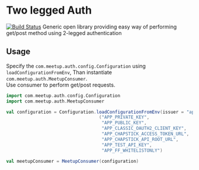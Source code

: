 # Two legged Auth
[![Build Status](https://travis-ci.org/meetup/two-legged-auth.svg?branch=master)](https://travis-ci.org/meetup/two-legged-auth)
Generic open library providing easy way of performing get/post method using 2-legged authentication

## Usage
Specify the `com.meetup.auth.config.Configuration` using `loadConfigurationFromEnv`,
Than instantiate `com.meetup.auth.MeetupConsumer`.<br>
Use consumer to perform get/post requests.


```scala
import com.meetup.auth.config.Configuration
import com.meetup.auth.MeetupConsumer

val configuration = Configuration.loadConfigurationFromEnv(issuer = "app-service", userAgent = "APP/0.1")
                                   ("APP_PRIVATE_KEY",
                                    "APP_PUBLIC_KEY",
                                    "APP_CLASSIC_OAUTH2_CLIENT_KEY",
                                    "APP_CHAPSTICK_ACCESS_TOKEN_URL",
                                    "APP_CHAPSTICK_API_ROOT_URL",
                                    "APP_TEST_API_KEY",
                                    "APP_FF_WHITELISTONLY")
 
val meetupConsumer = MeetupConsumer(configuration)

```